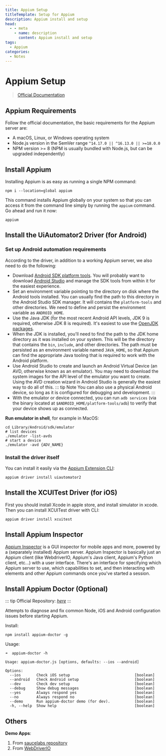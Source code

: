 ```yaml
---
title: Appium Setup
titleTemplate: Setup for Appium
description: Appium install and setup
head:
  - - meta
    - name: description
      content: Appium install and setup
tags:
  - Appium
categories:
  - Notes
---
```


# Appium Setup <Badge type="tip" text="Appium" /><Badge type="warning" text="Notes" />

> [Official Documentation](https://appium.io/)

## Appium Requirements

Follow the official documentation, the basic requirements for the Appium server are:

- A macOS, Linux, or Windows operating system
- Node.js version in the SemVer range `^14.17.0 || ^16.13.0 || >=18.0.0`
- NPM version >= 8 (NPM is usually bundled with Node.js, but can be upgraded independently)

## Install Appium

Installing Appium is as easy as running a single NPM command:

```shell
npm i --location=global appium
```

This command installs Appium globally on your system so that you can access it
from the command line simply by running the `appium` command. Go ahead and run
it now:

```shell
appium
```

## Install the UiAutomator2 Driver (for Android)

### Set up Android automation requirements

According to the driver, in addition to a working Appium server, we also need to
do the following:

- Download [Android SDK platform tools](https://developer.android.com/studio/releases/platform-tools).
  You will probably want to download [Android Studio](https://developer.android.com/studio)
  and manage the SDK tools from within it for the easiest experience.
- Set an environment variable pointing to the directory on disk where the Android
  tools installed. You can usually find the path to this directory in the Android
  Studio SDK manager. It will contains the `platform-tools` and other directories.
  We need to define and persist the environment variable as `ANDROID_HOME`.
- Use the Java JDK (for the most recent Android API levels, JDK 9 is required,
  otherwise JDK 8 is required). It's easiest to use the [OpenJDK packages](https://openjdk.java.net/install/).
- When the JDK is installed, you'll need to find the path to the JDK home directory
  as it was installed on your system. This will be the directory that contains the
  `bin`, `include`, and other directories. The path must be persisted as an environment
  variable named `JAVA_HOME`, so that Appium can find the appropriate Java tooling
  that is required to work with the Android platform.
- Use Android Studio to create and launch an Android Virtual Device (an AVD, otherwise
  known as an emulator). You may need to download the system images for the API level
  of the emulator you want to create. Using the AVD creation wizard in Android Studio
  is generally the easiest way to do all of this.
  ::: tip Note
  You can also use a physical Android device, so long as it is configured for debugging
  and development.
  :::
- With the emulator or device connected, you can run `adb services` (via the binary
  located at `$ANDROID_HOME/platform-tools/adb`) to verify that your device shows
  up as connected.

**Run emulator in shell**, for example in MacOS:

```shell
cd Library/Android/sdk/emulator
# list devices
./emulator -list-avds
# start a device
./emulator -avd {ADV_NAME}
```

### Install the driver itself

You can install it easily via the [Appium Extension CLI](https://appium.io/docs/en/2.2/cli/extensions/):

```shell
appium driver install uiautomator2
```

## Install the XCUITest Driver (for iOS)

First you should install Xcode in apple store, and install simulator in xcode.
Then you can install XCUITest driver with CLI:

```shell
appium driver install xcuitest
```

## Install Appium Inspector

[Appium Inspector](https://github.com/appium/appium-inspector) is a GUI inspector
for mobile apps and more, powered by a (separately installed) Appium server. Appium
Inspector is basically just an Appium client (like WebdriverIO, Appium's Java client,
Appium's Python client, etc...) with a user interface. There's an interface for
specifying which Appium server to use, which capabilities to set, and then interacting
with elements and other Appium commands once you've started a session.

## Install Appium Doctor (Optional)

::: tip
Official Repository: [_here_](https://github.com/appium/appium-doctor)
:::

Attempts to diagnose and fix common Node, iOS and Android configuration issues
before starting Appium.

Install:

```shell
npm install appium-doctor -g
```

Usage:

```shell
➜  appium-doctor -h

Usage: appium-doctor.js [options, defaults: --ios --android]

Options:
  --ios       Check iOS setup                             [boolean]
  --android   Check Android setup                         [boolean]
  --dev       Check dev setup                             [boolean]
  --debug     Show debug messages                         [boolean]
  --yes       Always respond yes                          [boolean]
  --no        Always respond no                           [boolean]
  --demo      Run appium-doctor demo (for dev).           [boolean]
  -h, --help  Show help                                   [boolean]
```

## Others

**Demo Apps**:

1. From [saucelabs repository](https://github.com/saucelabs/my-demo-app-rn/)
2. From [WebDriverIO](https://github.com/webdriverio/native-demo-app)
